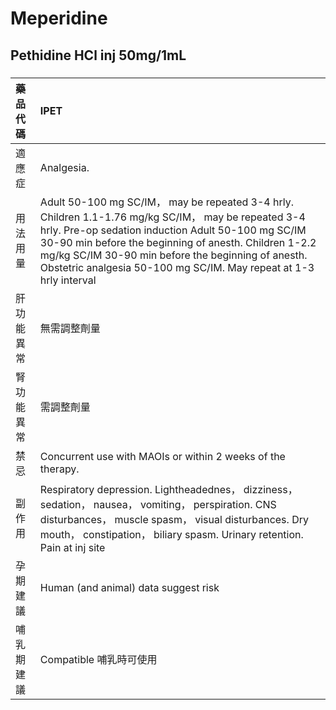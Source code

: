 # Meperidine

## Pethidine HCl inj 50mg/1mL

##### 

| 藥品代碼   | IPET                                                                                                                                                                                                                                                                                                                                            |
|:-----------|:------------------------------------------------------------------------------------------------------------------------------------------------------------------------------------------------------------------------------------------------------------------------------------------------------------------------------------------------|
| 適應症     | Analgesia.                                                                                                                                                                                                                                                                                                                                      |
| 用法用量   | Adult 50-100 mg SC/IM， may be repeated 3-4 hrly. Children 1.1-1.76 mg/kg SC/IM， may be repeated 3-4 hrly. Pre-op sedation induction Adult 50-100 mg SC/IM 30-90 min before the beginning of anesth. Children 1-2.2 mg/kg SC/IM 30-90 min before the beginning of anesth. Obstetric analgesia 50-100 mg SC/IM. May repeat at 1-3 hrly interval |
| 肝功能異常 | 無需調整劑量                                                                                                                                                                                                                                                                                                                                    |
| 腎功能異常 | 需調整劑量                                                                                                                                                                                                                                                                                                                                      |
| 禁忌       | Concurrent use with MAOIs or within 2 weeks of the therapy.                                                                                                                                                                                                                                                                                     |
| 副作用     | Respiratory depression. Lightheadednes， dizziness， sedation， nausea， vomiting， perspiration. CNS disturbances， muscle spasm， visual disturbances. Dry mouth， constipation， biliary spasm. Urinary retention. Pain at inj site                                                                                                          |
| 孕期建議   | Human (and animal) data suggest risk                                                                                                                                                                                                                                                                                                            |
| 哺乳期建議 | Compatible 哺乳時可使用                                                                                                                                                                                                                                                                                                                         |

